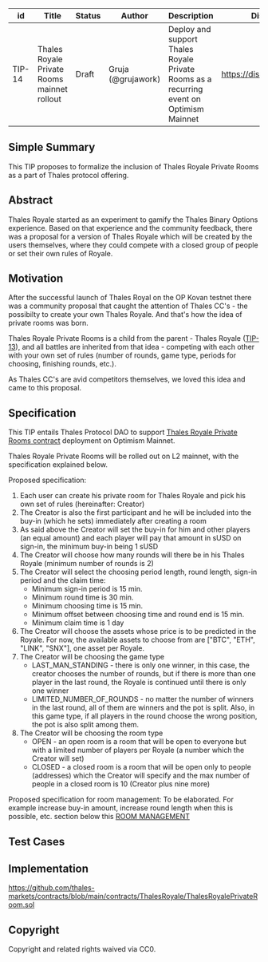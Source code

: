 | id | Title | Status | Author | Description | Discussions to | Created |
| ----------- | ----------- | ----------- | ----------- | ----------- | ----------- | ----------- |
| TIP-14 | Thales Royale Private Rooms mainnet rollout| Draft | Gruja (@grujawork) | Deploy and support Thales Royale Private Rooms as a recurring event on Optimism Mainnet | https://discord.gg/8bzFdpGTrp | 2021-12-16
 
## Simple Summary
 
This TIP proposes to formalize the inclusion of Thales Royale Private Rooms as a part of Thales protocol offering. 
 
## Abstract
 
Thales Royale started as an experiment to gamify the Thales Binary Options experience. Based on that experience and the community feedback, there was a proposal for a version of Thales Royale which will be created by the users themselves, where they could compete with a closed group of people or set their own rules of Royale.
 
## Motivation
 
After the successful launch of Thales Royal on the OP Kovan testnet there was a community proposal that caught the attention of Thales CC's - the possibilty to create your own Thales Royale. And that's how the idea of private rooms was born.

Thales Royale Private Rooms is a child from the parent - Thales Royale ([TIP-13](https://github.com/thales-markets/thales-improvement-proposals/blob/main/TIPs/TIP-13.md)), and all battles are inherited from that idea - competing with each other with your own set of rules (number of rounds, game type, periods for choosing, finishing rounds, etc.).

As Thales CC's are avid competitors themselves, we loved this idea and came to this proposal.

## Specification
 
This TIP entails Thales Protocol DAO to support [Thales Royale Private Rooms contract](https://github.com/thales-markets/contracts/blob/main/contracts/ThalesRoyale/ThalesRoyalePrivateRoom.sol) deployment on Optimism Mainnet. 

Thales Royale Private Rooms will be rolled out on L2 mainnet, with the specification explained below.

Proposed specification:  

1. Each user can create his private room for Thales Royale and pick his own set of rules (hereinafter: Creator)
2. The Creator is also the first participant and he will be included into the buy-in (which he sets) immediately after creating a room
3. As said above the Creator will set the buy-in for him and other players (an equal amount) and each player will pay that amount in sUSD on sign-in,  the minimum buy-in being 1 sUSD
4. The Creator will choose how many rounds will there be in his Thales Royale (minimum number of rounds is 2)
5. The Creator will select the choosing period length, round length, sign-in period and the claim time:
   - Minimum sign-in period is 15 min.
   - Minimum round time is 30 min.
   - Minimum choosing time is 15 min.
   - Minimum offset between choosing time and round end is 15 min.
   - Minimum claim time is 1 day
6. The Creator will choose the assets whose price is to be predicted in the Royale. For now, the available assets to choose from are ["BTC", "ETH", "LINK", "SNX"], one asset per Royale.
7. The Creator will be choosing the game type 
   - LAST_MAN_STANDING - there is only one winner, in this case, the creator chooses the number of rounds, but if there is more than one player in the last round, the Royale is continued until there is only one winner
   - LIMITED_NUMBER_OF_ROUNDS - no matter the number of winners in the last round, all of them are winners and the pot is split. Also, in this game type, if all players in the round choose the wrong position, the pot is also split among them.
8. The Creator will be choosing the room type
   - OPEN - an open room is a room that will be open to everyone but with a limited number of players per Royale (a number which the Creator will set)
   - CLOSED - a closed room is a room that will be open only to people (addresses) which the Creator will specify and the max number of people in a closed room is 10 (Creator plus nine more)

Proposed specification for room management:
    To be elaborated. For example increase buy-in amount, increase round length when this is possible, etc. section below this [ROOM MANAGEMENT](https://github.com/thales-markets/contracts/blob/main/contracts/ThalesRoyale/ThalesRoyalePrivateRoom.sol#L390)

## Test Cases

## Implementation
 
https://github.com/thales-markets/contracts/blob/main/contracts/ThalesRoyale/ThalesRoyalePrivateRoom.sol

## Copyright
 
Copyright and related rights waived via CC0.
